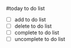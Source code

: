 #today to do list

- [ ] add to do list
- [ ] delete to do list
- [ ] complete to do list
- [ ] uncomplete to do list